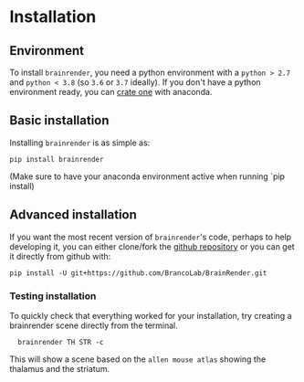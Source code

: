 # Installation
## Environment
To install `brainrender`, you need a python environment with a `python > 2.7` and `python < 3.8` (so `3.6` or `3.7` ideally). If you don't have a python environment ready, you can [crate one](https://docs.conda.io/projects/conda/en/latest/user-guide/tasks/manage-environments.html) with anaconda. 

## Basic installation
Installing `brainrender` is as simple as:
```
pip install brainrender
``` 
(Make sure to have your anaconda environment active when running `pip install)


## Advanced installation
If you want the most recent version of `brainrender`'s code, perhaps to help developing it, you can either clone/fork the [github repository](https://github.com/BrancoLab/BrainRender) or you can get it directly from github with:
```
pip install -U git+https://github.com/BrancoLab/BrainRender.git
```

### Testing installation
To quickly check that everything worked for your installation, try creating a brainrender scene directly from the terminal. 
```
  brainrender TH STR -c
```

This will show a scene based on the `allen mouse atlas` showing the thalamus and the striatum.